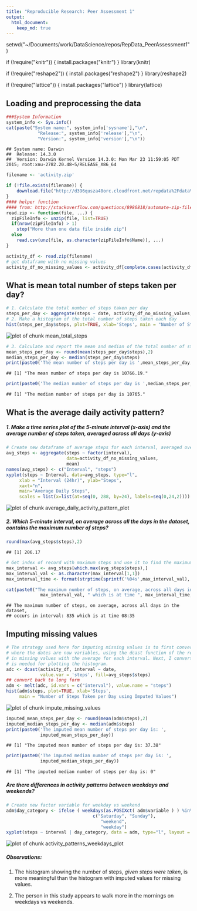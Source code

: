 ```yaml
---
title: "Reproducible Research: Peer Assessment 1"
output: 
  html_document:
    keep_md: true
---
```

setwd("~/Documents/work/DataScience/repos/RepData_PeerAssessment1")

if (!require("knitr")) {
    install.packages("knitr")
}
library(knitr)

if (!require("reshape2")) {
    install.packages("reshape2")
}
library(reshape2)

if (!require("lattice")) {
    install.packages("lattice")
}
library(lattice)
## Loading and preprocessing the data

```r
###System Information
system_info <- Sys.info()
cat(paste("System name:", system_info['sysname'],"\n",
            "Release:", system_info['release'],"\n",
            "Version:", system_info['version'],"\n"))
```

```
## System name: Darwin 
##  Release: 14.3.0 
##  Version: Darwin Kernel Version 14.3.0: Mon Mar 23 11:59:05 PDT 2015; root:xnu-2782.20.48~5/RELEASE_X86_64
```

```r
filename <- 'activity.zip'

if (!file.exists(filename)) { 
    download.file("http://d396qusza40orc.cloudfront.net/repdata%2Fdata%2Factivity.zip",filename)
}
#### helper function 
#### from: http://stackoverflow.com/questions/8986818/automate-zip-file-reading-in-r
read.zip <- function(file, ...) {
  zipFileInfo <- unzip(file, list=TRUE)
  if(nrow(zipFileInfo) > 1)
    stop("More than one data file inside zip")
  else
    read.csv(unz(file, as.character(zipFileInfo$Name)), ...)
}

activity_df <- read.zip(filename)
# get dataframe with no missing values
activity_df_no_missing_values <- activity_df[complete.cases(activity_df),]
```

## What is mean total number of steps taken per day?

```r
# 1. Calculate the total number of steps taken per day
steps_per_day <- aggregate(steps ~ date, activity_df_no_missing_values, sum)
# 2. Make a histogram of the total number of steps taken each day
hist(steps_per_day$steps, plot=TRUE, xlab='Steps', main = "Number of Steps Taken per Day")
```

![plot of chunk mean_total_steps](figure/mean_total_steps-1.png) 

```r
# 3. Calculate and report the mean and median of the total number of steps taken per day
mean_steps_per_day <- round(mean(steps_per_day$steps),2)
median_steps_per_day <- median(steps_per_day$steps)
print(paste0('The mean number of steps per day is ',mean_steps_per_day,'.'))
```

```
## [1] "The mean number of steps per day is 10766.19."
```

```r
print(paste0('The median number of steps per day is ',median_steps_per_day,'.'))
```

```
## [1] "The median number of steps per day is 10765."
```

## What is the average daily activity pattern?
##### 1. Make a time series plot of the 5-minute interval (x-axis) and the average number of steps taken, averaged across all days (y-axis)

```r
# Create new dataframe of average steps for each interval, averaged over all the days
avg_steps <- aggregate(steps ~ factor(interval), 
                       data=activity_df_no_missing_values, 
                       mean)
names(avg_steps) <- c("Interval", "steps")
xyplot(steps ~ Interval, data=avg_steps, type="l", 
     xlab = "Interval (24hr)", ylab="Steps", 
     xaxt="n", 
     main="Average Daily Steps",
     scales = list(x=list(at=seq(0, 288, by=24), labels=seq(0,24,2))))
```

![plot of chunk average_daily_activity_pattern_plot](figure/average_daily_activity_pattern_plot-1.png) 
##### 2. Which 5-minute interval, on average across all the days in the dataset, contains the maximum number of steps?

```r
round(max(avg_steps$steps),2)
```

```
## [1] 206.17
```

```r
# Get index of record with maximum steps and use it to find the maximum interval
max_interval <- avg_steps[which.max(avg_steps$steps),]
max_interval_val <- as.character(max_interval[1,1])
max_interval_time <- format(strptime(sprintf('%04s',max_interval_val), "%H%M"),"%H:%M")

cat(paste0("The maximum number of steps, on average, across all days in the dataset, \noccurs in interval: ", 
             max_interval_val, " which is at time ", max_interval_time,"\n"))
```

```
## The maximum number of steps, on average, across all days in the dataset, 
## occurs in interval: 835 which is at time 08:35
```
## Imputing missing values

```r
# The strategy used here for imputing missing values is to first convert the data to wide form
# where the dates are now variables, using the dcast function of the reshape2 package and fill 
# in missing values with the average for each interval. Next, I convert back to long form which
# is needed for plotting the histogram.
adc <- dcast(activity_df, interval ~ date, 
             value.var = 'steps', fill=avg_steps$steps)
## convert back to long form
adm <- melt(adc, id.vars = c("interval"), value.name = "steps")
hist(adm$steps, plot=TRUE, xlab='Steps', 
     main = "Number of Steps Taken per Day using Imputed Values")
```

![plot of chunk impute_missing_values](figure/impute_missing_values-1.png) 

```r
imputed_mean_steps_per_day <- round(mean(adm$steps),2)
imputed_median_steps_per_day <- median(adm$steps)
print(paste0('The imputed mean number of steps per day is: ', 
             imputed_mean_steps_per_day))
```

```
## [1] "The imputed mean number of steps per day is: 37.38"
```

```r
print(paste0('The imputed median number of steps per day is: ', 
             imputed_median_steps_per_day))
```

```
## [1] "The imputed median number of steps per day is: 0"
```

##### Are there differences in activity patterns between weekdays and weekends?

```r
# Create new factor variable for weekday vs weekend
adm$day_category <- ifelse ( weekdays(as.POSIXct( adm$variable ) ) %in% 
                                 c("Saturday", "Sunday"), 
                                    "weekend", 
                                    "weekday")
xyplot(steps ~ interval | day_category, data = adm, type="l", layout = c(1,2), ylab="Number of steps")
```

![plot of chunk activity_patterns_weekdays_plot](figure/activity_patterns_weekdays_plot-1.png) 
##### Observations: 
1) The histogram showing the number of steps, *given steps were taken*, is more 
 meaningful than the histogram with imputed values for missing values.

2) The person in this study appears to walk more in the mornings on weekdays vs weekends.

